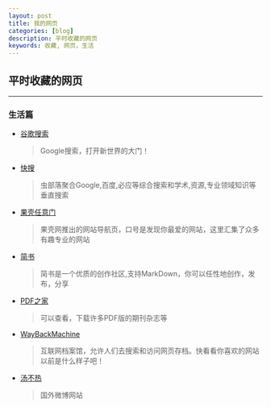 ```yaml
---
layout: post
title: 我的网页
categories: [blog]
description: 平时收藏的网页
keywords: 收藏, 网页，生活
---
```


## 平时收藏的网页
---
### 生活篇
* [谷歌搜索](https://www.google.com/)  
  > Google搜索，打开新世界的大门！

* [快搜](http://search.chongbuluo.com/)  
  > 虫部落聚合Google,百度,必应等综合搜索和学术,资源,专业领域知识等垂直搜索

* [果壳任意门](http://gate.guokr.com/)  
  > 果壳网推出的网站导航页，口号是发现你最爱的网站，这里汇集了众多有趣专业的网站

* [简书](http://www.jianshu.com/)  
  > 简书是一个优质的创作社区,支持MarkDown，你可以任性地创作，发布，分享

* [PDF之家](http://www.pdfzj.com/)  
  >可以查看，下载许多PDF版的期刊杂志等

* [WayBackMachine](https://archive.org/web/)  
  >互联网档案馆，允许人们去搜索和访问网页存档。快看看你喜欢的网站以前是什么样子吧！

* [汤不热](https://www.tumblr.com/)  
  > 国外微博网站
